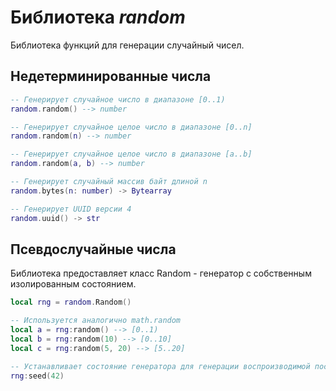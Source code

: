# Библиотека *random*

Библиотека функций для генерации случайный чисел.

## Недетерминированные числа

```lua
-- Генерирует случайное число в диапазоне [0..1)
random.random() --> number

-- Генерирует случайное целое число в диапазоне [0..n]
random.random(n) --> number

-- Генерирует случайное целое число в диапазоне [a..b]
random.random(a, b) --> number

-- Генерирует случайный массив байт длиной n
random.bytes(n: number) -> Bytearray

-- Генерирует UUID версии 4
random.uuid() -> str
```

## Псевдослучайные числа

Библиотека предоставляет класс Random - генератор с собственным изолированным состоянием.

```lua
local rng = random.Random()

-- Используется аналогично math.random
local a = rng:random() --> [0..1)
local b = rng:random(10) --> [0..10]
local c = rng:random(5, 20) --> [5..20]

-- Устанавливает состояние генератора для генерации воспроизводимой последовательности случайных чисел
rng:seed(42)
```
